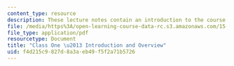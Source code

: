 ```yaml
---
content_type: resource
description: These lecture notes contain an introduction to the course and an overview.
file: /media/https%3A/open-learning-course-data-rc.s3.amazonaws.com/15-974-practical-leadership-fall-2004/f4d215c9827d8a3aeb49f5f2a71b5726_class1.pdf
file_type: application/pdf
resourcetype: Document
title: "Class One \u2013 Introduction and Overview"
uid: f4d215c9-827d-8a3a-eb49-f5f2a71b5726
---
```

